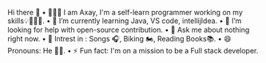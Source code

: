 Hi there 👋
• 👨🏼‍🎓 I am Axay, I'm a self-learn programmer working on my skills💡👨🏻‍💻.
• 🌱 I’m currently learning Java, VS code, intellijIdea.
• 👀 I’m looking for help with open-source contribution.
• 💬 Ask me about nothing right now.
• 🤔 Intrest in : Songs 🎧, Biking 🏍️, Reading Books📚.
• 😄 Pronouns: He 👨‍💻.
• ⚡ Fun fact: I'm on a mission to be a Full stack developer.
